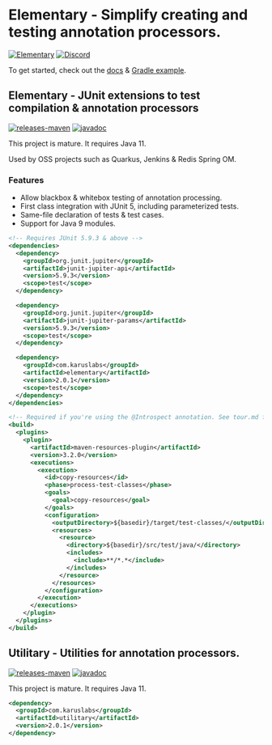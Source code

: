 # Elementary - Simplify creating and testing annotation processors.

[![Elementary](https://github.com/Pante/elementary/actions/workflows/build.yaml/badge.svg)](https://github.com/Pante/elementary/actions/workflows/build.yaml)
[![Discord](https://img.shields.io/discord/140273735772012544.svg?style=flat-square)](https://discord.gg/uE4C9NQ)

To get started, check out
the [docs](./docs) & [Gradle example](https://github.com/toolforger/elementary-demo).

## Elementary - JUnit extensions to test compilation & annotation processors

[![releases-maven](https://img.shields.io/maven-central/v/com.karuslabs/elementary)](https://central.sonatype.com/artifact/com.karuslabs/elementary/)
[![javadoc](https://img.shields.io/badge/javadoc-stable-brightgreen.svg)](https://www.javadoc.io/doc/com.karuslabs/elementary)

This project is mature. It requires Java 11. 

Used by OSS projects such as Quarkus, Jenkins & Redis Spring OM.

### Features
* Allow blackbox & whitebox testing of annotation processing.
* First class integration with JUnit 5, including parameterized tests.
* Same-file declaration of tests & test cases.
* Support for Java 9 modules.

```XML
<!-- Requires JUnit 5.9.3 & above -->
<dependencies>
  <dependency>
    <groupId>org.junit.jupiter</groupId>
    <artifactId>junit-jupiter-api</artifactId>
    <version>5.9.3</version>
    <scope>test</scope>
  </dependency>

  <dependency>
    <groupId>org.junit.jupiter</groupId>
    <artifactId>junit-jupiter-params</artifactId>
    <version>5.9.3</version>
    <scope>test</scope>
  </dependency>

  <dependency>
    <groupId>com.karuslabs</groupId>
    <artifactId>elementary</artifactId>
    <version>2.0.1</version>
    <scope>test</scope>
  </dependency>
</dependencies>
```

```xml
<!-- Required if you're using the @Introspect annotation. See tour.md for a Gradle equivalent -->
<build>
  <plugins>
    <plugin>
      <artifactId>maven-resources-plugin</artifactId>
      <version>3.2.0</version>
      <executions>
        <execution>
          <id>copy-resources</id>
          <phase>process-test-classes</phase>
          <goals>
            <goal>copy-resources</goal>
          </goals>
          <configuration>
            <outputDirectory>${basedir}/target/test-classes/</outputDirectory>
            <resources>
              <resource>
                <directory>${basedir}/src/test/java/</directory>
                <includes>
                  <include>**/*.*</include>
                </includes>
              </resource>
            </resources>
          </configuration>
        </execution>
      </executions>
    </plugin>
  </plugins>
</build>
```

## Utilitary - Utilities for annotation processors.

[![releases-maven](https://img.shields.io/maven-central/v/com.karuslabs/utilitary)](https://central.sonatype.com/artifact/com.karuslabs/utilitary/)
[![javadoc](https://img.shields.io/badge/javadoc-stable-brightgreen.svg)](https://www.javadoc.io/doc/com.karuslabs/utilitary)

This project is mature. It requires Java 11.

```XML
<dependency>
  <groupId>com.karuslabs</groupId>
  <artifactId>utilitary</artifactId>
  <version>2.0.1</version>
</dependency>
```
